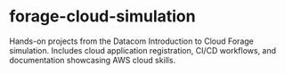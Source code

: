 # forage-cloud-simulation
Hands-on projects from the Datacom Introduction to Cloud Forage simulation. Includes cloud application registration, CI/CD workflows, and documentation showcasing AWS cloud skills.
